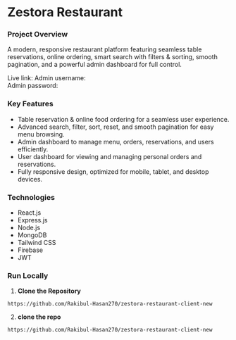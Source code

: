 # Zestora Restaurant

### Project Overview
A modern, responsive restaurant platform featuring seamless table reservations, online ordering, smart search with filters & sorting, smooth pagination, and a powerful admin dashboard for full control.

Live link: 
Admin username:  
Admin password: 


### Key Features

- Table reservation & online food ordering for a seamless user experience.  
- Advanced search, filter, sort, reset, and smooth pagination for easy menu browsing.  
- Admin dashboard to manage menu, orders, reservations, and users efficiently.  
- User dashboard for viewing and managing personal orders and reservations.  
- Fully responsive design, optimized for mobile, tablet, and desktop devices.


### Technologies

- React.js
- Express.js
- Node.js
- MongoDB
- Tailwind CSS
- Firebase
- JWT

### Run Locally

1. **Clone the Repository**
```  
https://github.com/Rakibul-Hasan270/zestora-restaurant-client-new
```

2. **clone the repo**
``` 
https://github.com/Rakibul-Hasan270/zestora-restaurant-client-new
```